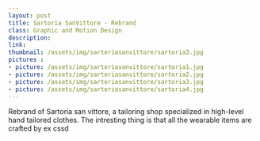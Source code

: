 ```yaml
---
layout: post
title: Sartoria SanVittore - Rebrand
class: Graphic and Motion Design
description: 
link: 
thumbnail: /assets/img/sartoriasanvittore/sartoria3.jpg
pictures : 
- picture: /assets/img/sartoriasanvittore/sartoria1.jpg
- picture: /assets/img/sartoriasanvittore/sartoria2.jpg
- picture: /assets/img/sartoriasanvittore/sartoria3.jpg
- picture: /assets/img/sartoriasanvittore/sartoria4.jpg
---
```


Rebrand of Sartoria san vittore, a tailoring shop specialized in high-level hand tailored clothes.
The intresting thing is that all the wearable items are crafted by ex cssd